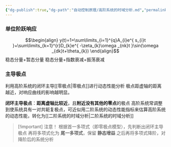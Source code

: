 ```yaml
---
{"dg-publish":true,"dg-path":"自动控制原理/高阶系统的时域分析.md","permalink":"/自动控制原理/高阶系统的时域分析/","dgPassFrontmatter":true,"noteIcon":"","created":"2024-04-16T13:01:27.500+08:00","updated":"2025-03-03T13:39:42.876+08:00"}
---
```


### 单位阶跃响应
$$\begin{align}
y(t)=1+\sum\limits_{i=1}^{q}A_{i}e^{ s_{i}t }+\sum\limits_{k=1}^{r}D_{k}e^{ -\zeta_{k}\omega _{nk}t }\sin(\omega _{dk}t+\theta_{k})
\end{align}$$
稳态分量+暂态分量
稳态分量+指数衰减+振荡衰减
### 主导极点
利用高阶系统的闭环主导[[零极点\|零极点]]进行动态性能分析
极点距虚轴的距离越近，对响应曲线的影响越明显。

**闭环主导极点**：**距离虚轴比较近**，且**附近没有其他的零点**的极点 
高阶系统常调整到使系统具有一对共轭复极点，可近似用二阶系统的动态性能指标来估算高阶系统的动态性能，转化为[[二阶系统的时域分析\|二阶系统的时域分析]]

>[!important] 注意！
>根据首一多项式（即零极点模型），先判断出闭环主导极点
>再将多项式化为 **尾一多项式**，保留 **静态增益**
> 之后再将多项式降阶，对降阶后的系统分析


